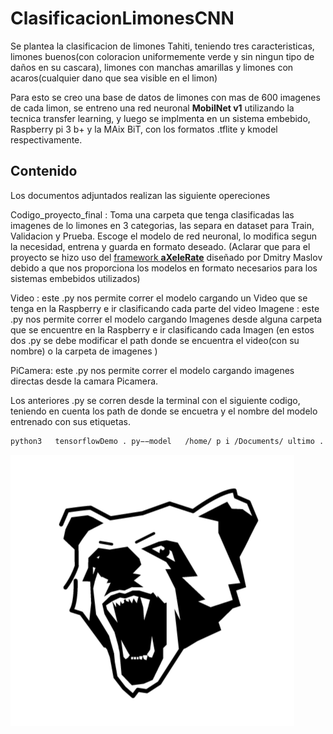 # ClasificacionLimonesCNN
Se plantea la clasificacion de limones Tahiti, teniendo tres caracteristicas, limones buenos(con coloracion uniformemente verde y sin ningun tipo de daños en su cascara), limones con manchas amarillas y limones con acaros(cualquier dano que sea visible en el limon)

Para esto se creo una base de datos de limones con mas de 600 imagenes de cada limon, se entreno una red neuronal **MobilNet v1**  utilizando la tecnica transfer learning, y luego se implmenta en un sistema embebido, Raspberry pi 3 b+ y la MAix BiT, con los formatos .tflite y kmodel respectivamente.

## Contenido 
Los documentos adjuntados realizan las siguiente opereciones

Codigo_proyecto_final : Toma una carpeta que tenga clasificadas las imagenes de lo limones en 3 categorias, las separa en dataset para Train, Validacion y Prueba. Escoge el modelo de red neuronal, lo modifica segun la necesidad, entrena y guarda en formato deseado. (Aclarar que para el proyecto  se hizo uso del  [framework **aXeleRate**](https://github.com/AIWintermuteAI/aXeleRate) diseñado por Dmitry Maslov  debido a que nos proporciona los modelos en formato necesarios para los sistemas embebidos utilizados)
 
 Video : este .py nos permite correr el modelo cargando un Video que se tenga en la Raspberry e ir clasificando cada parte del video
 Imagene : este .py nos permite correr el modelo cargando Imagenes desde alguna carpeta que se encuentre en la Raspberry e ir clasificando cada Imagen
 (en estos dos .py se debe modificar el path donde se encuentra el video(con su nombre) o la carpeta de imagenes )
 
 
 PiCamera: este .py nos permite correr el modelo cargando imagenes directas desde la camara Picamera.
 
 Los anteriores .py se corren desde la terminal con el siguiente codigo, teniendo en cuenta los path de donde se encuetra y el nombre del modelo entrenado con sus etiquetas.
 ```bash
python3   tensorflowDemo . py−−model   /home/ p i /Documents/ ultimo .  t f l i t e−−l a b e l s   /home/p i /Documents/ l a b e l s . t x 
```

![](/4.PNG)

